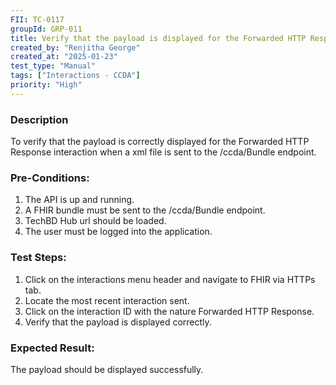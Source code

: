 ```yaml
---
FII: TC-0117
groupId: GRP-011
title: Verify that the payload is displayed for the Forwarded HTTP Response interactionwhen a xml file is sent to the /ccda/Bundle endpoint
created_by: "Renjitha George"
created_at: "2025-01-23"
test_type: "Manual"
tags: ["Interactions - CCDA"]
priority: "High"
---
```


### Description

To verify that the payload is correctly displayed for the Forwarded HTTP
Response interaction when a xml file is sent to the /ccda/Bundle endpoint.

### Pre-Conditions:

1. The API is up and running.
2. A FHIR bundle must be sent to the /ccda/Bundle endpoint.
3. TechBD Hub url should be loaded.
4. The user must be logged into the application.

### Test Steps:

1. Click on the interactions menu header and navigate to FHIR via HTTPs tab.
2. Locate the most recent interaction sent.
3. Click on the interaction ID with the nature Forwarded HTTP Response.
4. Verify that the payload is displayed correctly.

### Expected Result:

The payload should be displayed successfully.
